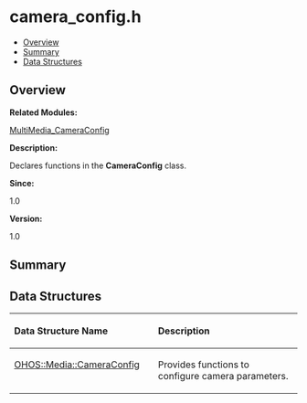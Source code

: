 # camera\_config.h<a name="ZH-CN_TOPIC_0000001055039480"></a>

-   [Overview](#section965545087165626)
-   [Summary](#section1791596129165626)
-   [Data Structures](#nested-classes)

## **Overview**<a name="section965545087165626"></a>

**Related Modules:**

[MultiMedia\_CameraConfig](MultiMedia_CameraConfig.md)

**Description:**

Declares functions in the  **CameraConfig**  class. 

**Since:**

1.0

**Version:**

1.0

## **Summary**<a name="section1791596129165626"></a>

## Data Structures<a name="nested-classes"></a>

<a name="table1653865772165626"></a>
<table><thead align="left"><tr id="row1858416443165626"><th class="cellrowborder" valign="top" width="50%" id="mcps1.1.3.1.1"><p id="p391165707165626"><a name="p391165707165626"></a><a name="p391165707165626"></a>Data Structure Name</p>
</th>
<th class="cellrowborder" valign="top" width="50%" id="mcps1.1.3.1.2"><p id="p1014092713165626"><a name="p1014092713165626"></a><a name="p1014092713165626"></a>Description</p>
</th>
</tr>
</thead>
<tbody><tr id="row862051085165626"><td class="cellrowborder" valign="top" width="50%" headers="mcps1.1.3.1.1 "><p id="p1910170748165626"><a name="p1910170748165626"></a><a name="p1910170748165626"></a><a href="OHOS-Media-CameraConfig.md">OHOS::Media::CameraConfig</a></p>
</td>
<td class="cellrowborder" valign="top" width="50%" headers="mcps1.1.3.1.2 "><p id="p2086825454165626"><a name="p2086825454165626"></a><a name="p2086825454165626"></a>Provides functions to configure camera parameters. </p>
</td>
</tr>
</tbody>
</table>


